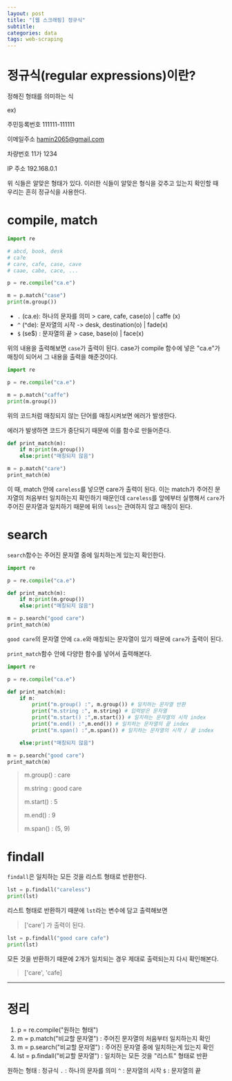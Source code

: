 ```yaml
---
layout: post
title: "[웹 스크래핑] 정규식"
subtitle:
categories: data
tags: web-scraping
---
```


# 정규식(regular expressions)이란?

정해진 형태를 의미하는 식

ex)

주민등록번호 111111-111111

이메일주소 hamin2065@gmail.com

차량번호 11가 1234

IP 주소 192.168.0.1

위 식들은 알맞은 형태가 있다. 이러한 식들이 알맞은 형식을 갖추고 있는지 확인할 때 우리는 흔히 정규식을 사용한다.

# compile, match

```py
import re

# abcd, book, desk
# ca?e
# care, cafe, case, cave
# caae, cabe, cace, ...

p = re.compile("ca.e")

m = p.match("case")
print(m.group())
```

- `.` (ca.e): 하나의 문자를 의미 > care, cafe, case(o) | caffe (x)
- `^` (^de): 문자열의 시작 -> desk, destination(o) | fade(x)
- `$` (se$) : 문자열의 끝 > case, base(o) | face(x)

위의 내용을 출력해보면 `case`가 출력이 된다.
case가 compile 함수에 넣은 "ca.e"가 매칭이 되어서 그 내용을 출력을 해준것이다.

```py
import re

p = re.compile("ca.e")

m = p.match("caffe")
print(m.group())
```

위의 코드처럼 매칭되지 않는 단어를 매칭시켜보면 에러가 발생한다.

에러가 발생하면 코드가 중단되기 때문에 이를 함수로 만들어준다.

```py
def print_match(m):
    if m:print(m.group())
    else:print("매칭되지 않음")

m = p.match("care")
print_match(m)
```

이 때, match 안에 `careless`를 넣으면 care가 출력이 된다.
이는 match가 주어진 문자열의 처음부터 일치하는지 확인하기 때문인데 `careless`를 앞에부터 실행해서 `care`가 주어진 문자열과 일치하기 때문에 뒤의 `less`는 관여하지 않고 매칭이 된다.

# search

`search`함수는 주어진 문자열 중에 일치하는게 있는지 확인한다.

```py
import re

p = re.compile("ca.e")

def print_match(m):
    if m:print(m.group())
    else:print("매칭되지 않음")

m = p.search("good care")
print_match(m)
```

`good care`의 문자열 안에 `ca.e`와 매칭되는 문자열이 있기 때문에 `care`가 출력이 된다.

`print_match`함수 안에 다양한 함수를 넣어서 출력해본다.

```py
import re

p = re.compile("ca.e")

def print_match(m):
    if m:
        print("m.group() :", m.group()) # 일치하는 문자열 반환
        print("m.string :", m.string) # 입력받은 문자열
        print("m.start() :",m.start()) # 일치하는 문자열의 시작 index
        print("m.end() :",m.end()) # 일치하는 문자열의 끝 index
        print("m.span() :",m.span()) # 일치하는 문자열의 시작 / 끝 index

    else:print("매칭되지 않음")

m = p.search("good care")
print_match(m)
```

> m.group() : care
>
> m.string : good care
>
> m.start() : 5
>
> m.end() : 9
>
> m.span() : (5, 9)

# findall

`findall`은 일치하는 모든 것을 리스트 형태로 반환한다.

```py
lst = p.findall("careless")
print(lst)
```

리스트 형태로 반환하기 때문에 `lst`라는 변수에 담고 출력해보면

> ['care']
> 가 출력이 된다.

```py
lst = p.findall("good care cafe")
print(lst)
```

모든 것을 반환하기 때문에 2개가 일치되는 경우 제대로 출력되는지 다시 확인해본다.

> ['care', 'cafe]

---

# 정리

1. p = re.compile("원하는 형태")
2. m = p.match("비교할 문자열") : 주어진 문자열의 처음부터 일치하는지 확인
3. m = p.search("비교할 문자열") : 주어진 문자열 중에 일치하는게 있는지 확인
4. lst = p.findall("비교할 문자열") : 일치하는 모든 것을 "리스트" 형태로 반환

원하는 형태 : 정규식
`.` : 하나의 문자를 의미
`^` : 문자열의 시작
`$` : 문자열의 끝
